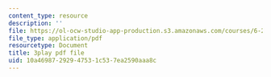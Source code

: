 ```yaml
---
content_type: resource
description: ''
file: https://ol-ocw-studio-app-production.s3.amazonaws.com/courses/6-262-discrete-stochastic-processes-spring-2011/10a46987292947531c537ea2590aaa8c_uHMVJJHsym4.pdf
file_type: application/pdf
resourcetype: Document
title: 3play pdf file
uid: 10a46987-2929-4753-1c53-7ea2590aaa8c
---
```

